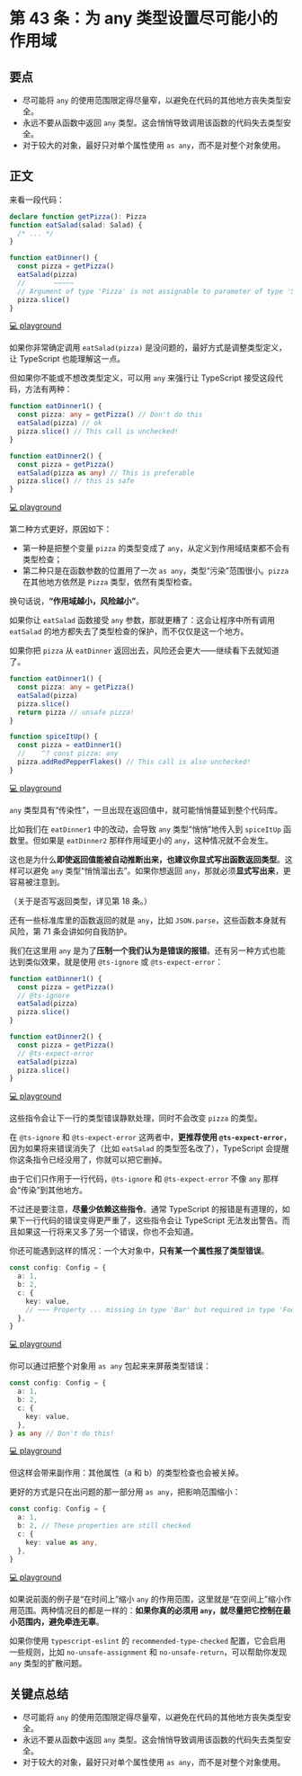 # 第 43 条：为 any 类型设置尽可能小的作用域

## 要点

- 尽可能将 `any` 的使用范围限定得尽量窄，以避免在代码的其他地方丧失类型安全。
- 永远不要从函数中返回 `any` 类型。这会悄悄导致调用该函数的代码失去类型安全。
- 对于较大的对象，最好只对单个属性使用 `as any`，而不是对整个对象使用。

## 正文

来看一段代码：

```ts
declare function getPizza(): Pizza
function eatSalad(salad: Salad) {
  /* ... */
}

function eatDinner() {
  const pizza = getPizza()
  eatSalad(pizza)
  //       ~~~~~
  // Argument of type 'Pizza' is not assignable to parameter of type 'Salad'
  pizza.slice()
}
```

[💻 playground](https://www.typescriptlang.org/play/?ts=5.4.5#code/JYOwLgpgTgZghgYwgAgArAF4bsg3ssAewAdjQBzALmQGcwoKBuWgG2CQAoBKagN0OAATZAF8AUKEixEKAMpwWcYfjABPYhGp0GIcs3GCICRVBQwAriARhghEMnIQw6LHG7UX2RmItWbd5Ag4MHlFQQ4aBSVqUKUuPGQAegAqZAA6DORkxNExH0trW3sgsAARUBBobjwxZGQEOzpkMldkAF4HJ083Lm86ktjwluxe2qScusnkAD9Z2bHEnIBBKHJzAFsIcGRCGAJ1FABybsPkYBpkEEIwZDgaGmByEDgAIxYUIma4KDhNqR29moNMhDoNDmNhnA0jQ2JxRuIgA)

如果你非常确定调用 `eatSalad(pizza)` 是没问题的，最好方式是调整类型定义，让 TypeScript 也能理解这一点。

但如果你不能或不想改类型定义，可以用 `any` 来强行让 TypeScript 接受这段代码，方法有两种：

```ts
function eatDinner1() {
  const pizza: any = getPizza() // Don't do this
  eatSalad(pizza) // ok
  pizza.slice() // This call is unchecked!
}

function eatDinner2() {
  const pizza = getPizza()
  eatSalad(pizza as any) // This is preferable
  pizza.slice() // this is safe
}
```

[💻 playground](https://www.typescriptlang.org/play/?ts=5.4.5#code/JYOwLgpgTgZghgYwgAgArAF4bsg3ssAewAdjQBzALmQGcwoKBuWgG2CQAoBKagN0OAATZAF8AUKEixEKAMpwWcYfjABPYhGp0GIcs3GCICRVBQwAriARhghEMnIQw6LHG7UX2RmItWbd5Ag4MHlFQQ4aBSVqUKUuPGQAegAqZAA6DORkxNEfS2tbeyCwABFQEGgARm48MWRkBDs6ZDJXajgQVWQAXgcnTzcuZiSckrsAcjBkQUICAAtgGjrA4Njw1uwh+sScwgBrZY24NJo2Ti2R5AAVBZoGhRZkReR8uaM9iEEAQjFxPL9CitSuVoAAmGq4ZaNEDNI49PrOTDYbjeerFNYcOFwO4dVQXHbXW5PO7EUwwaBwABGLAghyRx1O7AgKO2OTAROekXJvzEQA)

第二种方式更好，原因如下：

- 第一种是把整个变量 `pizza` 的类型变成了 `any`，从定义到作用域结束都不会有类型检查；
- 第二种只是在函数参数的位置用了一次 `as any`，类型“污染”范围很小。`pizza` 在其他地方依然是 `Pizza` 类型，依然有类型检查。

换句话说，**“作用域越小，风险越小”**。

如果你让 `eatSalad` 函数接受 `any` 参数，那就更糟了：这会让程序中所有调用 `eatSalad` 的地方都失去了类型检查的保护，而不仅仅是这一个地方。

如果你把 `pizza` 从 `eatDinner` 返回出去，风险还会更大——继续看下去就知道了。

```ts
function eatDinner1() {
  const pizza: any = getPizza()
  eatSalad(pizza)
  pizza.slice()
  return pizza // unsafe pizza!
}

function spiceItUp() {
  const pizza = eatDinner1()
  //    ^? const pizza: any
  pizza.addRedPepperFlakes() // This call is also unchecked!
}
```

[💻 playground](https://www.typescriptlang.org/play/?ts=5.4.5#code/JYOwLgpgTgZghgYwgAgArAF4bsg3ssAewAdjQBzALmQGcwoKBuWgG2CQAoBKagN0OAATZAF8AUKEixEKAMpwWcYfjABPYhGp0GIcs3GCICRVBQwAriARhghEMnIQw6LHG7UX2RmItWbd5Ag4MHlFQQ4aBSVqUKUuPGQAegAqZAA6DORkxNEfS2tbeyCwABFQEGgARm48MWRkBDs6ZDJXajgQVWQAXgcnTzcub3ri2PDW7CG6lsxsNJo2Tin60zBzKHsJuGYknMtImBQtgEIxcTy-QtoyJABJMABVYhrcacaQZq2ewOCykAqoNVlrt6vUAHoAfgaTTAMzayA6qmmWzSSkEACUIIJUBBSNAAGKKADWEBo3B2iRyABUABbAGgNBQsZD0hEsGiEZD5GlGEmCU7iIA)

`any` 类型具有“传染性”，一旦出现在返回值中，就可能悄悄蔓延到整个代码库。

比如我们在 `eatDinner1` 中的改动，会导致 `any` 类型“悄悄”地传入到 `spiceItUp` 函数里。但如果是 `eatDinner2` 那样作用域更小的 `any`，这种情况就不会发生。

这也是为什么**即使返回值能被自动推断出来，也建议你显式写出函数返回类型**。这样可以避免 `any` 类型“悄悄溜出去”。如果你想返回 `any`，那就必须**显式写出来**，更容易被注意到。

（关于是否写返回类型，详见第 18 条。）

还有一些标准库里的函数返回的就是 `any`，比如 `JSON.parse`，这些函数本身就有风险，第 71 条会讲如何自我防护。

我们在这里用 `any` 是为了**压制一个我们认为是错误的报错**。还有另一种方式也能达到类似效果，就是使用 `@ts-ignore` 或 `@ts-expect-error`：

```ts
function eatDinner1() {
  const pizza = getPizza()
  // @ts-ignore
  eatSalad(pizza)
  pizza.slice()
}

function eatDinner2() {
  const pizza = getPizza()
  // @ts-expect-error
  eatSalad(pizza)
  pizza.slice()
}
```

[💻 playground](https://www.typescriptlang.org/play/?ts=5.4.5#code/JYOwLgpgTgZghgYwgAgArAF4bsg3ssAewAdjQBzALmQGcwoKBuWgG2CQAoBKagN0OAATZAF8AUKEixEKAMpwWcYfjABPYhGp0GIcs3GCICRVBQwAriARhghEMnIQw6LHG7UX2RmItWbd5Ag4MHlFQQ4aBSVqUKUuPGQAegAqZAA6DORkxNEfS2tbeyCwABFQEGgARm48MWRkBDs6ZDJXZABeBydPNy5vesScgAEwGgBaYHIQQlM6wODY8NbsPrnluDSaNk5V8Ty-QvnS8ugAJhrcOcaQZvWOrudMbG5+pOHRsYgADw1rT6goDM5sVFhx1qt6utNtsIC8xOIgA)

这些指令会让下一行的类型错误静默处理，同时不会改变 `pizza` 的类型。

在 `@ts-ignore` 和 `@ts-expect-error` 这两者中，**更推荐使用 `@ts-expect-error`**，因为如果将来错误消失了（比如 `eatSalad` 的类型签名改了），TypeScript 会提醒你这条指令已经没用了，你就可以把它删掉。

由于它们只作用于一行代码，`@ts-ignore` 和 `@ts-expect-error` 不像 `any` 那样会“传染”到其他地方。

不过还是要注意，**尽量少依赖这些指令**。通常 TypeScript 的报错是有道理的，如果下一行代码的错误变得更严重了，这些指令会让 TypeScript 无法发出警告。而且如果这一行将来又多了另一个错误，你也不会知道。

你还可能遇到这样的情况：一个大对象中，**只有某一个属性报了类型错误**。

```ts
const config: Config = {
  a: 1,
  b: 2,
  c: {
    key: value,
    // ~~~ Property ... missing in type 'Bar' but required in type 'Foo'
  },
}
```

[💻 playground](https://www.typescriptlang.org/play/?ts=5.4.5#code/JYOwLgpgTgZghgYwgAgArAF4bsg3ssAewAdjQBzALmQGcwoKBuWgG2CQAoBKagN0OAATZAF8AUKEixEKAMpwWcYfjABPYhGp0GIcs3GCICRVBQwAriARhghEMnIQw6LHG7UX2RmItWbd5Ag4MHlFQQ4aBSVqUKUuPGQAegAqZAA6DORkxNEJcGh4JGQAMUJCBJgyrXomZErCAFknAAtCcJ5kfiFcyQKZZAAhOCgEgCNh6p09HvzpIoBhOxhgcjwxZGQ4ahBzAFtR6G8N0e29g6gj5ARqXHWN5ABrCFVqUsJLkW8DIxMUBDs6J0FOZNINht5-iBAZDllRkIsQLDkABeNYbLbIACMABo7idkAAmXEba5o+5PF5Algg9aJHIAP0ZaCgJGganSmV2wBoNAoyFABHUKAA5EMoMLkKNzGBkKYAI7mYCmYQCtQaZDCt7Cu7iT5iIA)

你可以通过把整个对象用 `as any` 包起来来屏蔽类型错误：

```ts
const config: Config = {
  a: 1,
  b: 2,
  c: {
    key: value,
  },
} as any // Don't do this!
```

[💻 playground](https://www.typescriptlang.org/play/?ts=5.4.5#code/JYOwLgpgTgZghgYwgAgArAF4bsg3ssAewAdjQBzALmQGcwoKBuWgG2CQAoBKagN0OAATZAF8AUKEixEKAMpwWcYfjABPYhGp0GIcs3GCICRVBQwAriARhghEMnIQw6LHG7UX2RmItWbd5Ag4MHlFQQ4aBSVqUKUuPGQAegAqZAA6DORkxNEJcGh4JGQAMUJCBJgyrXomZErCAFknAAtCcJ5kfiFcyQKZZAAhOCgEgCNh6p09HvzpIoBhOxhgcjwxZGQ4ahBzAFtR6G8N0e29g6gj5ARqXHWN5ABrCFVqUsJLkW8DIxMUBDs6J0FOZNINht5-iBAZDllRkIsQLDkABeNYbLbIACMABo7idkAAmXEba5o+5PF5Alggu7iESbGibECqZhJHIAETsAHIwMhBOUwM1gDQAIRiIA)

但这样会带来副作用：其他属性（a 和 b）的类型检查也会被关掉。

更好的方式是只在出问题的那一部分用 `as any`，把影响范围缩小：

```ts
const config: Config = {
  a: 1,
  b: 2, // These properties are still checked
  c: {
    key: value as any,
  },
}
```

[💻 playground](https://www.typescriptlang.org/play/?ts=5.4.5#code/JYOwLgpgTgZghgYwgAgArAF4bsg3ssAewAdjQBzALmQGcwoKBuWgG2CQAoBKagN0OAATZAF8AUKEixEKAMpwWcYfjABPYhGp0GIcs3GCICRVBQwAriARhghEMnIQw6LHG7UX2RmItWbd5Ag4MHlFQQ4aBSVqUKUuPGQAegAqZAA6DORkxNEJcGh4JGQAMUJCBJgyrXomZErCAFknAAtCcJ5kfiFcyQKZZAAhOCgEgCNh6p09HvzpIoBhOxhgcjwxZGQ4ahBzAFtR6G8N0e29g6gj5ARqXHWN5ABrCFVqUsJLkW8DIxMUBDs6J0FOZNINht5-iBAZDllRkIsQLDkABeNYbLbIACMABo7idkAAmbEbRI5AAqzQgNBQxCgJGgNipm1MtBsLBYV0pCCegju1zR9yeLyBLBBmxomxAqju4k+YiAA)

如果说前面的例子是“在时间上”缩小 `any` 的作用范围，这里就是“在空间上”缩小作用范围。两种情况目的都是一样的：**如果你真的必须用 `any`，就尽量把它控制在最小范围内，避免牵连无辜**。

如果你使用 `typescript-eslint` 的 `recommended-type-checked` 配置，它会启用一些规则，比如 `no-unsafe-assignment` 和 `no-unsafe-return`，可以帮助你发现 `any` 类型的扩散问题。

## 关键点总结

- 尽可能将 `any` 的使用范围限定得尽量窄，以避免在代码的其他地方丧失类型安全。
- 永远不要从函数中返回 `any` 类型。这会悄悄导致调用该函数的代码失去类型安全。
- 对于较大的对象，最好只对单个属性使用 `as any`，而不是对整个对象使用。
